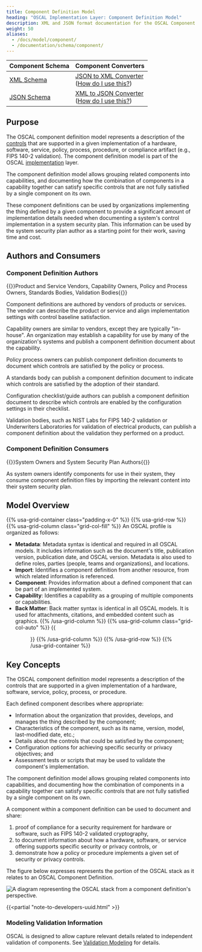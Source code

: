 ```yaml
---
title: Component Definition Model
heading: "OSCAL Implementation Layer: Component Definition Model"
description: XML and JSON format documentation for the OSCAL Component Definition model, which is part of the OSCAL implementation layer in the OSCAL [Layers and Models Reference](/documentation/schema/). These formats model a description of the controls that are supported in a given implementation of a hardware, software, service, policy, process, procedure, or compliance artifact (e.g., FIPS 140-2 validation).
weight: 50
aliases:
  - /docs/model/component/
  - /documentation/schema/component/
---
```


| Component Schema | Component Converters
|:--- |:--- |
| [XML Schema](https://raw.githubusercontent.com/usnistgov/OSCAL/master/xml/schema/oscal_component_schema.xsd) | [JSON to XML Converter](https://raw.githubusercontent.com/usnistgov/OSCAL/master/xml/convert/oscal_component_json-to-xml-converter.xsl)<br />([How do I use this?](https://github.com/usnistgov/OSCAL/tree/master/xml#converting-oscal-json-content-to-xml)) |
| [JSON Schema](https://raw.githubusercontent.com/usnistgov/OSCAL/master/json/schema/oscal_component_schema.json) | [XML to JSON Converter](https://raw.githubusercontent.com/usnistgov/OSCAL/master/json/convert/oscal_component_xml-to-json-converter.xsl)<br />([How do I use this?](https://github.com/usnistgov/OSCAL/tree/master/json#converting-oscal-xml-content-to-json)) |

## Purpose

The OSCAL component definition model represents a description of the [controls](../../../concepts/#control) that are supported in a given implementation of a hardware, software, service, policy, process, procedure, or compliance artifact (e.g., FIPS 140-2 validation). The component definition model is part of the OSCAL [implementation](../) layer.

The component definition model allows grouping related components into capabilities, and documenting how the combination of components in a capability together can satisfy specific controls that are not fully satisfied by a single component on its own.

These component definitions can be used by organizations implementing the thing defined by a given component to provide a significant amount of implementation details needed when documenting a system's control implementation in a system security plan. This information can be used by the system security plan author as a starting point for their work, saving time and cost.

## Authors and Consumers

### Component Definition Authors

{{<callout>}}Product and Service Vendors, Capability Owners, Policy and Process Owners, Standards Bodies, Validation Bodies{{</callout>}}

Component definitions are authored by vendors of products or services. The vendor can describe the product or service and align implementation settings with control baseline satisfaction.

Capability owners are similar to vendors, except they are typically "in-house". An organization may establish a capability for use by many of the organization's systems and publish a component definition document about the capability.

Policy process owners can publish component definition documents to document which controls are satisfied by the policy or process.

A standards body can publish a component definition document to indicate which controls are satisfied by the adoption of their standard.

Configuration checklist/guide authors can publish a component definition document to describe which controls are enabled by the configuration settings in their checklist.

Validation bodies, such as NIST Labs for FIPS 140-2 validation or Underwriters Laboratories for validation of electrical products, can publish a component definition about the validation they performed on a product.

### Component Definition Consumers

{{<callout>}}System Owners and System Security Plan Authors{{</callout>}}

As system owners identify components for use in their system, they consume component definition files by importing the relevant content into their system security plan.

## Model Overview

{{% usa-grid-container class="padding-x-0" %}}
{{% usa-grid-row %}}
{{% usa-grid-column class="grid-col-fill" %}}
An OSCAL profile is organized as follows:
- **Metadata**: Metadata syntax is identical and required in all OSCAL models. It includes information such as the document's title, publication version, publication date, and OSCAL version. Metadata is also used to define roles, parties (people, teams and organizations), and locations.
- **Import**: Identifies a component definition from another resource, from which related information is referenced.
- **Component**: Provides information about a defined component that can be part of an implemented system.
- **Capability**: Identifies a capability as a grouping of multiple components or capabilities.
- **Back Matter**: Back matter syntax is identical in all OSCAL models. It is used for attachments, citations, and embedded content such as graphics.
{{% /usa-grid-column %}}
{{% usa-grid-column class="grid-col-auto" %}}
{{<figure src="component-model.svg" alt="A diagram depicting the component definition model. As described in the text, within the larger component definition model box, it shows a metadata at the top, followed by an import box, component box, capability box, and finally a back matter box." class="maxw-full margin-top-0">}}
{{% /usa-grid-column %}}
{{% /usa-grid-row %}}
{{% /usa-grid-container %}}

## Key Concepts

The OSCAL component definition model represents a description of the controls that are supported in a given implementation of a hardware, software, service, policy, process, or procedure.

Each defined component describes where appropriate:

- Information about the organization that provides, develops, and manages the thing described by the component;
- Characteristics of the component, such as its name, version, model, last-modified date, etc.;
- Details about the controls that could be satisfied by the component;
- Configuration options for achieving specific security or privacy objectives; and
- Assessment tests or scripts that may be used to validate the component's implementation.

The component definition model allows grouping related components into capabilities, and documenting how the combination of components in a capability together can satisfy specific controls that are not fully satisfied by a single component on its own.

A component within a component definition can be used to document and share:

1. proof of compliance for a security requirement for hardware or software, such as FIPS 140-2 validated cryptography,
1. to document information about how a hardware, software, or service offering supports specific security or privacy controls, or
1. demonstrate how a policy or procedure implements a given set of security or privacy controls.

The figure below expresses represents the portion of the OSCAL stack as it relates to an OSCAL Component Definition.

![A diagram representing the OSCAL stack from a component definition's perspective.](OSCAL-stack-component.svg)

{{<partial "note-to-developers-uuid.html" >}}

### Modeling Validation Information

OSCAL is designed to allow capture relevant details related to independent validation of components. See [Validation Modeling](../validation-modeling) for details.
